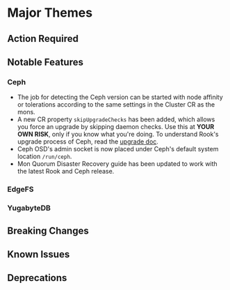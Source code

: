 # Major Themes

## Action Required

## Notable Features


### Ceph

- The job for detecting the Ceph version can be started with node affinity or tolerations according to the same settings in the Cluster CR as the mons.
- A new CR property `skipUpgradeChecks` has been added, which allows you force an upgrade by skipping daemon checks. Use this at **YOUR OWN RISK**, only if you know what you're doing. To understand Rook's upgrade process of Ceph, read the [upgrade doc](Documentation/ceph-upgrade.html#ceph-version-upgrades).
- Ceph OSD's admin socket is now placed under Ceph's default system location `/run/ceph`.
- Mon Quorum Disaster Recovery guide has been updated to work with the latest Rook and Ceph release.

### EdgeFS


### YugabyteDB



## Breaking Changes

### <Storage Provider>


## Known Issues

### <Storage Provider>


## Deprecations

### <Storage Provider>
